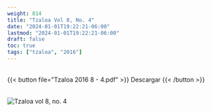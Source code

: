 ```yaml
---
weight: 814
title: "Tzaloa Vol 8, No. 4"
date: "2024-01-01T19:22:21-06:00"
lastmod: "2024-01-01T19:22:21-06:00"
draft: false
toc: true
tags: ["tzaloa", "2016"]
---
```

######
{{< button file="Tzaloa 2016 8 - 4.pdf" >}}   Descargar {{< /button >}} 
######
![Tzaloa vol 8, no. 4](images/portada/8-4.jpeg)